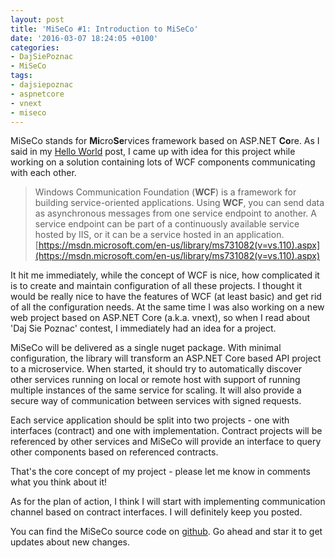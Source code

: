 ```yaml
---
layout: post
title: 'MiSeCo #1: Introduction to MiSeCo'
date: '2016-03-07 18:24:05 +0100'
categories:
- DajSiePoznac
- MiSeCo
tags:
- dajsiepoznac
- aspnetcore
- vnext
- miseco
---
```

MiSeCo stands for **Mi**cro**Se**rvices framework based on ASP.NET **Co**re.
As I said in my [Hello World](/2016/02/27/hello-world/) post, I came up with idea for this project while working on a solution containing lots of WCF components communicating with each other. 

> Windows Communication Foundation (**WCF**) is a framework for building service-oriented applications. Using **WCF**, you can send data as asynchronous messages from one service endpoint to another. A service endpoint can be part of a continuously available service hosted by IIS, or it can be a service hosted in an application.
> [https://msdn.microsoft.com/en-us/library/ms731082(v=vs.110).aspx](https://msdn.microsoft.com/en-us/library/ms731082(v=vs.110).aspx)

It hit me immediately, while the concept of WCF is nice, how complicated it is to create and maintain configuration of all these projects. I thought it would be really nice to have the features of WCF (at least basic) and get rid of all the configuration needs. At the same time I was also working on a new web project based on ASP.NET Core (a.k.a. vnext), so when I read about 'Daj Sie Poznac' contest, I immediately had an idea for a project. 

MiSeCo will be delivered as a single nuget package. With minimal configuration, the library will transform an ASP.NET Core based API project to a microservice. When started, it should try to automatically discover other services running on local or remote host with support of running multiple instances of the same service for scaling. It will also provide a secure way of communication between services with signed requests. 

Each service application should be split into two projects - one with interfaces (contract) and one with implementation. Contract projects will be referenced by other services and MiSeCo will provide an interface to query other components based on referenced contracts. 

That's the core concept of my project - please let me know in comments what you think about it! 


As for the plan of action, I think I will start with implementing communication channel based on contract interfaces. I will definitely keep you posted. 

You can find the MiSeCo source code on [github](https://github.com/mdymel/miseco). Go ahead and star it to get updates about new changes. 


